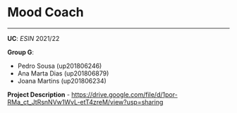 # Mood Coach

---

**UC**: *ESIN* 2021/22

**Group G**:
- Pedro Sousa (up201806246)
- Ana Marta Dias (up201806879)
- Joana Martins (up201806234)

**Project Description** - https://drive.google.com/file/d/1por-RMa_ct_JtRsnNVw1WvL-etT4zreM/view?usp=sharing

